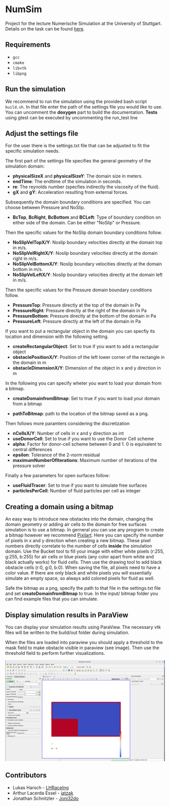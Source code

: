 # NumSim
Project for the lecture Numerische Simulation at the University of Stuttgart. Details on the task can be found [here](https://numsim-exercises.readthedocs.io/en/latest/index.html).

## Requirements
* `gcc`
* `cmake`
* `libvtk`
* `libpng` 


## Run the simulation
We recommend to run the simulation using the provided bash script `build.sh`. In that file enter the path of the settings file you would like to use. You can uncomment the **doxygen** part to build the documentation. **Tests** using gtest can be executed by uncommenting the run_test line

## Adjust the settings file
For the user there is the settings.txt file that can be adjusted to 
fit the specific simulation needs. 

The first part of the settings file specifies the general geometry 
of the simulation domain:

* **physicalSizeX** and **physicalSizeY**: The domain size in meters.
* **endTime**: The endtime of the simulation in seconds.
* **re**: The reynolds number (specfies indirectly the viscosity of the fluid).
* **gX** and **gY**: Acceleration resulting from external forces.

Subsequently the domain boundary conditions are specified. You can choose between Pressure and NoSlip.

* **BcTop**, **BcRight**, **BcBottom** and **BCLeft**: Type of boundary condition on either side of the domain. Can be either "NoSlip" or Pressure.

Then the specific values for the NoSlip domain boundary conditions follow.

* **NoSlipVelTopX/Y**: Noslip boundary velocities directly at the domain top in m/s.
* **NoSlipVelRightX/Y**: Noslip boundary velocities directly at the domain right in m/s.
* **NoSlipVelBottomX/Y**: Noslip boundary velocities directly at the domain bottom in m/s.
* **NoSlipVelLeftX/Y**: Noslip boundary velocities directly at the domain left in m/s.

Then the specific values for the Pressure domain boundary conditions follow.

* **PressureTop**: Pressure directly at the top of the domain in Pa
* **PressureRight**: Pressure directly at the right of the domain in Pa
* **PressureBottom**: Pressure directly at the bottom of the domain in Pa
* **PressureLeft**: Pressure directly at the left of the domain in Pa

If you want to put a rectangular object in the domain you can specfiy its location 
and dimension with the following setting.

* **createRectangularObject**: Set to true if you want to add a rectangular object
* **obstaclePositionX/Y**: Position of the left lower corner of the rectangle in the domain in m 
* **obstacleDimensionX/Y**: Dimension of the object in x and y direction in m

In the following you can specify wheter you want to load your domain from a bitmap.

* **createDomainfromBitmap**: Set to true if you want to load your domain from a bitmap

* **pathToBitmap**: path to the location of the bitmap saved as a png.

Then follows more paramters considering the discretization

* **nCellsX/Y**: Number of cells in x and y direction as int
* **useDonorCell**: Set to true if you want to use the Donor Cell scheme
* **alpha**: Factor for donor-cell scheme between 0 and 1. 0 is equivalent to central differences
* **epsilon**: Tolerance of the 2-norm residual 
* **maximumNumberOfIterations**: Maximum number of iterations of the pressure solver 

Finally a few parameters for open surfaces follow:

* **useFluidTracer**: Set to true if you want to simulate free surfaces
* **particlesPerCell**: Number of fluid particles per cell as integer



## Creating a domain using a bitmap
An easy way to introduce new obstacles into the domain, changing the domain 
geometry or adding air cells to the domain for free surfaces simulation is to use 
a bitmap. In gerneral you can use any program to create a bitmap however we recommend
[Pixilart](https://www.pixilart.com/). Here you can specify the number of pixels 
in x and y direction when creating a new bitmap. These pixel numbers directly correlate to the number of cells **inside** the simulation domain. Use the Bucket 
tool to fill your image with either white pixels (r:255, g:255, b:255) for air cells 
or blue pixels (any color apart from white and black actually works) for fluid cells.
Then use the drawing tool to add black obstacle cells (r:0, g:0, b:0). When saving 
the file, all pixels need to have a color value. If there are only black and white 
pixels you will essentially simulate an empty space, so always add colored pixels 
for fluid as well.

Safe the bitmap as a png, specify the path to that file in the settings.txt file 
and set **createDomainfromBitmap** to true. In the input/ bitmap folder you can find 
example files that you can simulate. 


## Display simulation results in ParaView
You can display your simulation results using ParaView. The necessary vtk files
will be written to the build/out folder during simulation. 

When the files are loaded into paraview you should apply a threshold to the mask 
field to make obstacle visible in paraview (see image). Then use the threshold field to perform further visualizations. 

![mask](mask.png)



## Contributors

* Lukas Harsch - [LHRaceIng](https://github.com/LHRaceIng)
* Arthur Lacerda Essel - [iatzak](https://github.com/iatzak)
* Jonathan Schnitzler - [Joni32do](https://github.com/Joni32do)
